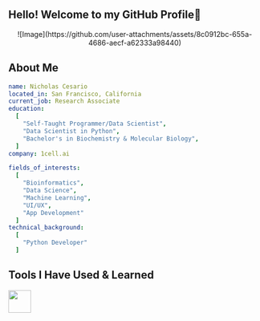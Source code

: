 ## Hello! Welcome to my GitHub Profile👋
<p align="center">
![Image](https://github.com/user-attachments/assets/8c0912bc-655a-4686-aecf-a62333a98440)
</p>

## About Me
```yaml
name: Nicholas Cesario
located_in: San Francisco, California
current_job: Research Associate
education:
  [
    "Self-Taught Programmer/Data Scientist",
    "Data Scientist in Python",
    "Bachelor's in Biochemistry & Molecular Biology",
  ]
company: 1cell.ai

fields_of_interests:
  [
    "Bioinformatics",
    "Data Science",
    "Machine Learning",
    "UI/UX",
    "App Development"
  ]
technical_background:
  [
    "Python Developer"
  ]
```
## Tools I Have Used & Learned
<img src="https://cdn.jsdelivr.net/gh/devicons/devicon@latest/icons/python/python-original.svg" width="45" height ="45"/>

<!--
**NCesari0/NCesari0** is a ✨ _special_ ✨ repository because its `README.md` (this file) appears on your GitHub profile.

Here are some ideas to get you started:

- 🔭 I’m currently working on ...
- 🌱 I’m currently learning ...
- 👯 I’m looking to collaborate on ...
- 🤔 I’m looking for help with ...
- 💬 Ask me about ...
- 📫 How to reach me: ...
- 😄 Pronouns: ...
- ⚡ Fun fact: ...
-->
